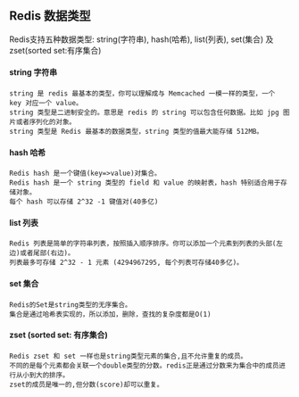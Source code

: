 ## Redis 数据类型

  Redis支持五种数据类型: string(字符串), hash(哈希), list(列表), set(集合) 及 zset(sorted set:有序集合)

#### string 字符串

    string 是 redis 最基本的类型，你可以理解成与 Memcached 一模一样的类型，一个 key 对应一个 value。
    string 类型是二进制安全的。意思是 redis 的 string 可以包含任何数据。比如 jpg 图片或者序列化的对象。
    string 类型是 Redis 最基本的数据类型，string 类型的值最大能存储 512MB。

#### hash 哈希
    Redis hash 是一个键值(key=>value)对集合。
    Redis hash 是一个 string 类型的 field 和 value 的映射表，hash 特别适合用于存储对象。
    每个 hash 可以存储 2^32 -1 键值对(40多亿)

#### list 列表

    Redis 列表是简单的字符串列表，按照插入顺序排序。你可以添加一个元素到列表的头部(左边)或者尾部(右边)。
    列表最多可存储 2^32 - 1 元素 (4294967295, 每个列表可存储40多亿)。

#### set 集合
    Redis的Set是string类型的无序集合。
    集合是通过哈希表实现的，所以添加，删除，查找的复杂度都是O(1)

#### zset (sorted set: 有序集合)
    Redis zset 和 set 一样也是string类型元素的集合,且不允许重复的成员。
    不同的是每个元素都会关联一个double类型的分数。redis正是通过分数来为集合中的成员进行从小到大的排序。
    zset的成员是唯一的,但分数(score)却可以重复。
